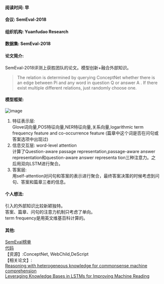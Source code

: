 #### 阅读时间: 早  
#### 会议:  SemEval-2018
#### 组织机构:  Yuanfudao Research
#### 数据集: SemEval-2018   
#### 论文简介:   
SemEval-2018评测上获胜团队的论文。模型创新+融合外部知识。
> The relation is determined by querying ConceptNet whether there is an edge between Pi and any
word in question Q or answer A . If there exist multiple different relations, just randomly choose one.

#### 模型框架:  
![image](https://github.com/intfloat/commonsense-rc/blob/master/image/TriAN.jpg)

1. 特征表示层:   
Glove词向量,POS特征向量,NER特征向量,关系向量,logarithmic term frequency feature and co-occurrence feature
(篇章中这个词是否在问句或答案选项中出现过)   
2. 信息交互层: word-level attention    
计算了Question-aware passage representation,passage-aware answer representation和question-aware answer representa
tion三种注意力。之后用双向LSTM进行聚合。  
3. 答案层:  
用self-attention对问句和答案的表示进行聚合，最终答案决策的时候考虑到问句、答案和篇章三者的信息。


#### 个人想法:    
引入的外部知识比较新颖独特。   
答案、篇章、问句的注意力机制只考虑了单向。  
term frequency是用英文维基百科计算的。  

#### 其他:  
[SemEval榜单](https://competitions.codalab.org/competitions/17184#results)  
[代码](https://github.com/intfloat/commonsense-rc)  
【资源】:ConceptNet, WebChild,DeScript  
【相关论文】:  
[Reasoning with heterogeneous knowledge for commonsense machine comprehension](http://aclweb.org/anthology/D17-1216)  
[Leveraging Knowledge Bases in LSTMs for Improving Machine Reading](http://aclweb.org/anthology/P17-1132)  
